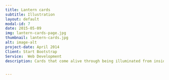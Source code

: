 ```yaml
---
title: Lantern cards
subtitle: Illustration
layout: default
modal-id: 7
date: 2015-05-09
img: lantern-cards-page.jpg
thumbnail: lantern-cards.jpg
alt: image-alt
project-date: April 2014
Client: Start Bootstrap
Service:  Web Development
description: Cards that come alive through being illuminated from inside, shining out through the image


---
```

